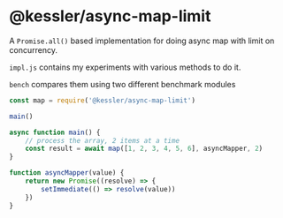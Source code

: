 # @kessler/async-map-limit

A `Promise.all()` based implementation for doing async map with limit on concurrency.

`impl.js` contains my experiments with various methods to do it.

`bench` compares them using two different benchmark modules

```js
const map = require('@kessler/async-map-limit')

main()

async function main() {
    // process the array, 2 items at a time 
    const result = await map([1, 2, 3, 4, 5, 6], asyncMapper, 2)
}

function asyncMapper(value) {
    return new Promise((resolve) => {
        setImmediate(() => resolve(value))
    })
}

```